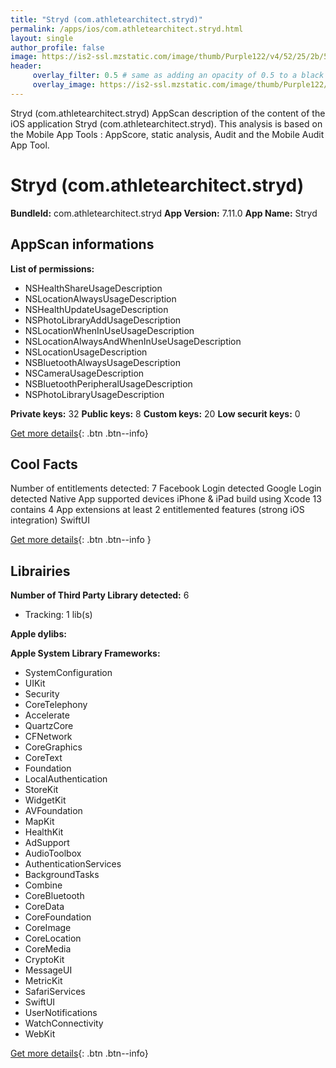 ```yaml
---
title: "Stryd (com.athletearchitect.stryd)"
permalink: /apps/ios/com.athletearchitect.stryd.html
layout: single
author_profile: false
image: https://is2-ssl.mzstatic.com/image/thumb/Purple122/v4/52/25/2b/52252bfb-ff83-777c-2a87-40dee5180ba1/AppIcon-0-1x_U007emarketing-0-7-0-85-220.png/512x512bb.jpg
header: 
     overlay_filter: 0.5 # same as adding an opacity of 0.5 to a black background
     overlay_image: https://is2-ssl.mzstatic.com/image/thumb/Purple122/v4/52/25/2b/52252bfb-ff83-777c-2a87-40dee5180ba1/AppIcon-0-1x_U007emarketing-0-7-0-85-220.png/512x512bb.jpg
---
```

Stryd (com.athletearchitect.stryd) AppScan description of the content of the iOS application Stryd (com.athletearchitect.stryd). This analysis is based on the Mobile App Tools : AppScore, static analysis, Audit and the Mobile Audit App Tool.

# Stryd (com.athletearchitect.stryd)

**BundleId:** com.athletearchitect.stryd
**App Version:** 7.11.0
**App Name:** Stryd


## AppScan informations 

**List of permissions:** 
- NSHealthShareUsageDescription
- NSLocationAlwaysUsageDescription
- NSHealthUpdateUsageDescription
- NSPhotoLibraryAddUsageDescription
- NSLocationWhenInUseUsageDescription
- NSLocationAlwaysAndWhenInUseUsageDescription
- NSLocationUsageDescription
- NSBluetoothAlwaysUsageDescription
- NSCameraUsageDescription
- NSBluetoothPeripheralUsageDescription
- NSPhotoLibraryUsageDescription
  
  
**Private keys:** 32
**Public keys:** 8
**Custom keys:** 20
**Low securit keys:** 0
  
[Get more details](/pricing.html){: .btn .btn--info}

## Cool Facts

Number of entitlements detected: 7
Facebook Login detected
Google Login detected
Native App
supported devices iPhone & iPad
build using Xcode 13
contains 4 App extensions
at least 2 entitlemented features (strong iOS integration)
SwiftUI
  
[Get more details](/pricing.html){: .btn .btn--info }

## Librairies 
**Number of Third Party Library detected:** 6
- Tracking: 1 lib(s)


**Apple dylibs:**


**Apple System Library Frameworks:**
- SystemConfiguration
- UIKit
- Security
- CoreTelephony
- Accelerate
- QuartzCore
- CFNetwork
- CoreGraphics
- CoreText
- Foundation
- LocalAuthentication
- StoreKit
- WidgetKit
- AVFoundation
- MapKit
- HealthKit
- AdSupport
- AudioToolbox
- AuthenticationServices
- BackgroundTasks
- Combine
- CoreBluetooth
- CoreData
- CoreFoundation
- CoreImage
- CoreLocation
- CoreMedia
- CryptoKit
- MessageUI
- MetricKit
- SafariServices
- SwiftUI
- UserNotifications
- WatchConnectivity
- WebKit


  
[Get more details](/pricing.html){: .btn .btn--info}

